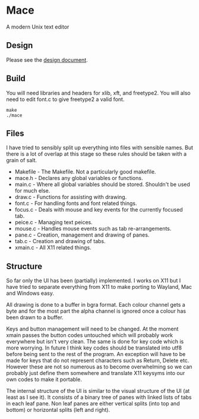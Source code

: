# Mace
A modern Unix text editor

## Design
Please see the [design document](https://github.com/DandyHQ/mace/wiki/Design).

## Build

You will need libraries and headers for xlib, xft, and freetype2.
You will also need to edit font.c to give freetype2 a valid font.

```
make
./mace
```

## Files

I have tried to sensibly split up everything into files with sensible names.
But there is a lot of overlap at this stage so these rules should be taken
with a grain of salt.

 - Makefile   - The Makefile. Not a particularly good makefile.
 - mace.h     - Declares any global variables or functions.
 - main.c     - Where all global variables should be stored. Shouldn't be
                used for much else.
 - draw.c     - Functions for assisting with drawing.
 - font.c     - For handling fonts and font related things.
 - focus.c    - Deals with mouse and key events for the currently focused tab.
 - peice.c    - Managing text peices.
 - mouse.c    - Handles mouse events such as tab re-arrangements.
 - pane.c     - Creation, management and drawing of panes.
 - tab.c      - Creation and drawing of tabs.
 - xmain.c    - All X11 related things.

## Structure

So far only the UI has been (partially) implemented. I works on X11 but I have
tried to separate everything from X11 to make porting to Wayland, Mac and
Windows easy.

All drawing is done to a buffer in bgra format. Each colour channel gets a byte
and for the most part the alpha channel is ignored once a colour has been drawn
to a buffer.

Keys and button management will need to be changed. At the moment xmain passes
the button codes untouched which will probably work everywhere but isn't very
clean. The same is done for key code which is more worrying. In future I think
key codes should be translated into utf8 before being sent to the rest of the
program. An exception will have to be made for keys that do not represent
characters such as Return, Delete etc. However these are not so numerous as to
become overwhelming so we can probably just define them somewhere and translate
X11 keysyms into our own codes to make it portable.

The internal structure of the UI is similar to the visual structure of the UI
(at least as I see it). It consists of a binary tree of panes with linked lists
of tabs in each leaf pane. Non leaf panes are either vertical splits (into top
and bottom) or horizontal splits (left and right).

